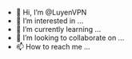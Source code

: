 - 👋 Hi, I’m @LuyenVPN
- 👀 I’m interested in ...
- 🌱 I’m currently learning ...
- 💞️ I’m looking to collaborate on ...
- 📫 How to reach me ...

<!---
LuyenVPN/LuyenVPN is a ✨ special ✨ repository because its `README.md` (this file) appears on your GitHub profile.
You can click the Preview link to take a look at your changes.
--->
